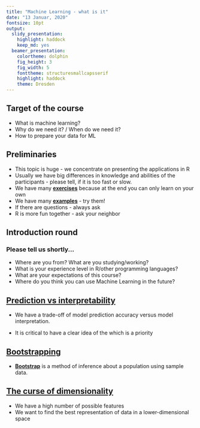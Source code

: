```yaml
---
title: "Machine Learning - what is it"
date: "13 Januar, 2020"
fontsize: 10pt
output: 
  slidy_presentation: 
    highlight: haddock
    keep_md: yes
  beamer_presentation: 
    colortheme: dolphin
    fig_height: 3
    fig_width: 5
    fonttheme: structuresmallcapsserif
    highlight: haddock
    theme: Dresden
---
```





## Target of the course

- What is machine learning?
- Why do we need it? / When do we need it?
- How to prepare your data for ML

## Preliminaries

- This topic is huge - we concentrate on presenting the applications in R
- Usually we have big differences in knowledge and abilities of the participants - please tell, if it is too fast or slow.
- We have many [**exercises**](http://web.math.ku.dk/~helle/R-intro/exercises.pdf) because at the end you can only learn on your own
- We have many [**examples**](https://www.showmeshiny.com/) - try them!
- If there are questions - always ask
- R is more fun together - ask your neighbor



## Introduction round

### Please tell us shortly...

- Where are you from? What are you studying/working?
- What is your experience level in R/other programming languages?
- What are your expectations of this course?
- Where do you think you can use Machine Learning in the future?




## [Prediction vs interpretability](https://machinelearningmastery.com/model-prediction-versus-interpretation-in-machine-learning/)

- We have a trade-off of model prediction accuracy versus model interpretation.

- It is critical to have a clear idea of the which is a priority


## [Bootstrapping](https://www.statmethods.net/advstats/bootstrapping.html)

- [**Bootstrap**](https://www.datacamp.com/community/tutorials/bootstrap-r) is a method of inference about a population using sample data.

## [The curse of dimensionality](https://www.freecodecamp.org/news/the-curse-of-dimensionality-how-we-can-save-big-data-from-itself-d9fa0f872335/)

- We have a high number of possible features
- We want to find the best representation of data in a lower-dimensional space

<!--
## Parts not used yet

- The datasets we use for this course
- What to do with missing data?
-->

<!--
Links

gitlab.com/ShirinG/intro_to_ml_workshop

https://de.slideshare.net/ShirinGlander/workshop-introduction-to-machine-learning-with-r
https://www.shirin-glander.de/

https://www.data2day.de/

https://www.codecentric.de/karriere/standorte/karlsruhe/


-->

